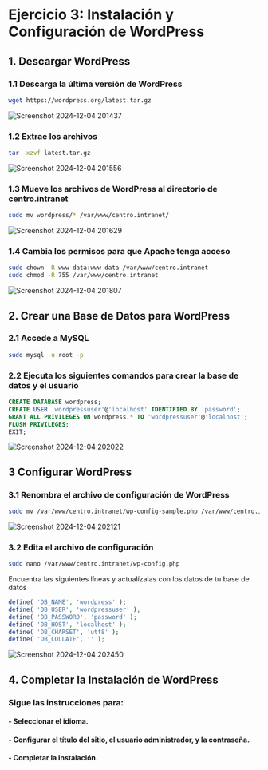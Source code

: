 # Ejercicio 3: Instalación y Configuración de WordPress
## 1. Descargar WordPress
### 1.1 Descarga la última versión de WordPress
```bash
wget https://wordpress.org/latest.tar.gz
```
![Screenshot 2024-12-04 201437](https://github.com/user-attachments/assets/e23fedf4-b09b-46e2-aaca-c3177938f96a)

### 1.2 Extrae los archivos
```bash
tar -xzvf latest.tar.gz
```
![Screenshot 2024-12-04 201556](https://github.com/user-attachments/assets/2319d339-ba6d-4ac5-973a-7585e6ed14b1)

### 1.3 Mueve los archivos de WordPress al directorio de centro.intranet
```bash
sudo mv wordpress/* /var/www/centro.intranet/
```
![Screenshot 2024-12-04 201629](https://github.com/user-attachments/assets/1f26da2d-2f6a-4510-92b9-6983396e57af)

### 1.4 Cambia los permisos para que Apache tenga acceso
```bash
sudo chown -R www-data:www-data /var/www/centro.intranet
sudo chmod -R 755 /var/www/centro.intranet
```
![Screenshot 2024-12-04 201807](https://github.com/user-attachments/assets/1b811bff-88c6-4c5b-9e1a-d533307ed14d)

## 2. Crear una Base de Datos para WordPress
### 2.1 Accede a MySQL
```bash
sudo mysql -u root -p
```
### 2.2 Ejecuta los siguientes comandos para crear la base de datos y el usuario
```sql
CREATE DATABASE wordpress;
CREATE USER 'wordpressuser'@'localhost' IDENTIFIED BY 'password';
GRANT ALL PRIVILEGES ON wordpress.* TO 'wordpressuser'@'localhost';
FLUSH PRIVILEGES;
EXIT;
```
![Screenshot 2024-12-04 202022](https://github.com/user-attachments/assets/59e9a17a-bcca-46fa-9e7f-bd70f86a963a)

## 3 Configurar WordPress
### 3.1 Renombra el archivo de configuración de WordPress
```bash
sudo mv /var/www/centro.intranet/wp-config-sample.php /var/www/centro.intranet/wp-config.php
```
![Screenshot 2024-12-04 202121](https://github.com/user-attachments/assets/200f3792-5c85-4527-afef-75eb15fb43da)

### 3.2 Edita el archivo de configuración
```bash
sudo nano /var/www/centro.intranet/wp-config.php
```
Encuentra las siguientes líneas y actualízalas con los datos de tu base de datos
```php
define( 'DB_NAME', 'wordpress' );
define( 'DB_USER', 'wordpressuser' );
define( 'DB_PASSWORD', 'password' );
define( 'DB_HOST', 'localhost' );
define( 'DB_CHARSET', 'utf8' );
define( 'DB_COLLATE', '' );
```
![Screenshot 2024-12-04 202450](https://github.com/user-attachments/assets/34cda6b4-5dc7-4657-a248-2e76c9cf07f8)

## 4. Completar la Instalación de WordPress
### Sigue las instrucciones para:
#### - Seleccionar el idioma.
#### - Configurar el título del sitio, el usuario administrador, y la contraseña.
#### - Completar la instalación.
